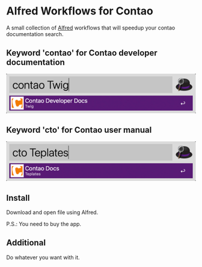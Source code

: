 # Alfred Workflows for Contao

A small collection of [Alfred](https://www.alfredapp.com/) workflows that will speedup your contao documentation search.


## Keyword 'contao' for Contao developer documentation

<img title="Contao developer documentation" alt="Contao developer documentation" src="/screenshots/ContaoDeveloperDocumentation.jpg">


## Keyword 'cto' for Contao user manual

<img title="Shortkey for Contao user manual" alt="Shortkey for Contao user manual" src="/screenshots/ContaoUserManual.jpg">


## Install

Download and open file using Alfred.

P.S.: You need to buy the app.


## Additional

Do whatever you want with it.
